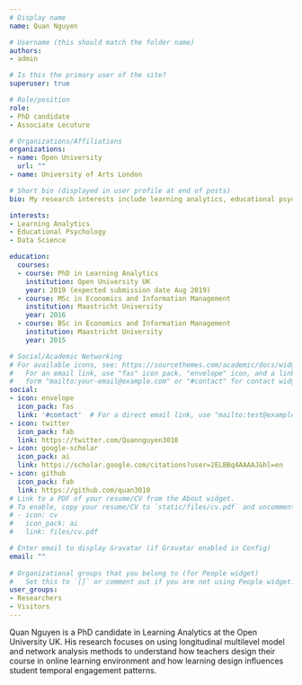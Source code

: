 ```yaml
---
# Display name
name: Quan Nguyen

# Username (this should match the folder name)
authors:
- admin

# Is this the primary user of the site?
superuser: true

# Role/position
role: 
- PhD candidate
- Associate Lecuture

# Organizations/Affiliations
organizations:
- name: Open University
  url: ""
- name: University of Arts London

# Short bio (displayed in user profile at end of posts)
bio: My research interests include learning analytics, educational psychology, data science

interests:
- Learning Analytics
- Educational Psychology
- Data Science

education:
  courses:
  - course: PhD in Learning Analytics
    institution: Open University UK
    year: 2019 (expected submission date Aug 2019)
  - course: MSc in Economics and Information Management
    institution: Maastricht University
    year: 2016
  - course: BSc in Economics and Information Management
    institution: Maastricht University 
    year: 2015

# Social/Academic Networking
# For available icons, see: https://sourcethemes.com/academic/docs/widgets/#icons
#   For an email link, use "fas" icon pack, "envelope" icon, and a link in the
#   form "mailto:your-email@example.com" or "#contact" for contact widget.
social:
- icon: envelope
  icon_pack: fas
  link: '#contact'  # For a direct email link, use "mailto:test@example.org".
- icon: twitter
  icon_pack: fab
  link: https://twitter.com/Quannguyen3010
- icon: google-scholar
  icon_pack: ai
  link: https://scholar.google.com/citations?user=2ELBBq4AAAAJ&hl=en
- icon: github
  icon_pack: fab
  link: https://github.com/quan3010
# Link to a PDF of your resume/CV from the About widget.
# To enable, copy your resume/CV to `static/files/cv.pdf` and uncomment the lines below.  
# - icon: cv
#   icon_pack: ai
#   link: files/cv.pdf

# Enter email to display Gravatar (if Gravatar enabled in Config)
email: ""
  
# Organizational groups that you belong to (for People widget)
#   Set this to `[]` or comment out if you are not using People widget.  
user_groups:
- Researchers
- Visitors
---
```


Quan Nguyen is a PhD candidate in Learning Analytics at the Open University UK. His research focuses on using longitudinal multilevel model and network analysis methods to understand how teachers design their course in online learning environment and how learning design influences student temporal engagement patterns.  

